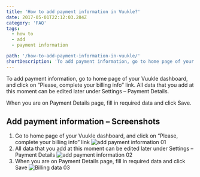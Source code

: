 ```yaml
---
title: 'How to add payment information in Vuukle?'
date: 2017-05-01T22:12:03.284Z
category: 'FAQ'
tags:
  - how to
  - add
  - payment information

path: '/how-to-add-payment-information-in-vuukle/'
shortDescription: 'To add payment information, go to home page of your Vuukle dashboard, and click on “Please, complete your billing info” link.  All data that  you add at this moment can be edited later under Settings –  Payment Details.'
---
```

To add payment information, go to home page of your Vuukle dashboard, and click on “Please, complete your billing info” link. All data that you add at this moment can be edited later under Settings – Payment Details.

When you are on Payment Details page, fill in required data and click Save.

## Add payment information – Screenshots

1. Go to home page of your Vuukle dashboard, and click on “Please, complete your billing info” link
   ![add payment information 01](/img/how-to-add-payment-information-in-vuukle-img-1.png)
2. All data that you add at this moment can be edited later under Settings – Payment Details
   ![add payment information 02](/img/how-to-add-payment-information-in-vuukle-img-2.png)
3. When you are on Payment Details page, fill in required data and click Save
   ![Billing data 03](/img/how-to-add-payment-information-in-vuukle-img-3.png)
